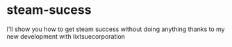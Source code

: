 # steam-sucess
I'll show you how to get steam success without doing anything thanks to my new development with lixtsuecorporation
